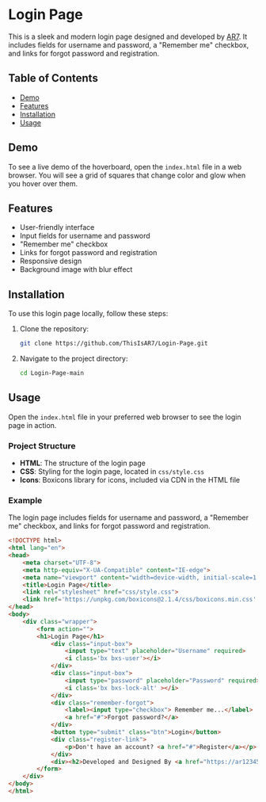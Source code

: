 # Login Page

This is a sleek and modern login page designed and developed by [AR7](https://arvinrezaei.com/). It includes fields for username and password, a "Remember me" checkbox, and links for forgot password and registration.

## Table of Contents

- [Demo](#demo)
- [Features](#features)
- [Installation](#installation)
- [Usage](#usage)

## Demo

To see a live demo of the hoverboard, open the `index.html` file in a web browser. You will see a grid of squares that change color and glow when you hover over them.

## Features

- User-friendly interface
- Input fields for username and password
- "Remember me" checkbox
- Links for forgot password and registration
- Responsive design
- Background image with blur effect

## Installation

To use this login page locally, follow these steps:

1. Clone the repository:
    ```sh
    git clone https://github.com/ThisIsAR7/Login-Page.git
    ```
2. Navigate to the project directory:
    ```sh
    cd Login-Page-main
    ```

## Usage

Open the `index.html` file in your preferred web browser to see the login page in action.

### Project Structure

- **HTML**: The structure of the login page
- **CSS**: Styling for the login page, located in `css/style.css`
- **Icons**: Boxicons library for icons, included via CDN in the HTML file

### Example

The login page includes fields for username and password, a "Remember me" checkbox, and links for forgot password and registration.

```html
<!DOCTYPE html>
<html lang="en">
<head>
    <meta charset="UTF-8">
    <meta http-equiv="X-UA-Compatible" content="IE-edge">
    <meta name="viewport" content="width=device-width, initial-scale=1.0">
    <title>Login Page</title>
    <link rel="stylesheet" href="css/style.css">
    <link href='https://unpkg.com/boxicons@2.1.4/css/boxicons.min.css' rel='stylesheet'>
</head>
<body>
    <div class="wrapper">
        <form action="">
        <h1>Login Page</h1>
            <div class="input-box">
                <input type="text" placeholder="Username" required>
                <i class='bx bxs-user'></i>
            </div>
            <div class="input-box">
                <input type="password" placeholder="Password" required>
                <i class='bx bxs-lock-alt' ></i>
            </div>
            <div class="remember-forgot">
                <label><input type="checkbox"> Remember me...</label>
                <a href="#">Forgot password?</a>
            </div>
            <button type="submit" class="btn">Login</button>
            <div class="register-link">
                <p>Don't have an account? <a href="#">Register</a></p>
            </div>
            <div><h2>Developed and Designed By <a href="https://ar123456.netlify.app"><strong>AR7</strong></a></h2></div>
        </form>
    </div>
</body>
</html>
